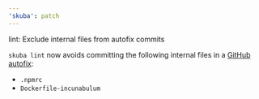 ```yaml
---
'skuba': patch
---
```


lint: Exclude internal files from autofix commits

`skuba lint` now avoids committing the following internal files in a [GitHub autofix](https://seek-oss.github.io/skuba/docs/deep-dives/github.html#github-autofixes):

- `.npmrc`
- `Dockerfile-incunabulum`
